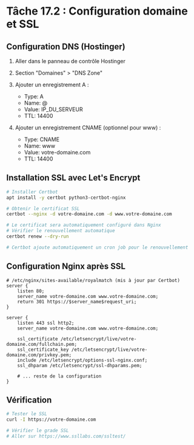 # Tâche 17.2 : Configuration domaine et SSL

## Configuration DNS (Hostinger)
1. Aller dans le panneau de contrôle Hostinger
2. Section "Domaines" > "DNS Zone"
3. Ajouter un enregistrement A :
   - Type: A
   - Name: @
   - Value: IP_DU_SERVEUR
   - TTL: 14400

4. Ajouter un enregistrement CNAME (optionnel pour www) :
   - Type: CNAME
   - Name: www
   - Value: votre-domaine.com
   - TTL: 14400

## Installation SSL avec Let's Encrypt
```bash
# Installer Certbot
apt install -y certbot python3-certbot-nginx

# Obtenir le certificat SSL
certbot --nginx -d votre-domaine.com -d www.votre-domaine.com

# Le certificat sera automatiquement configuré dans Nginx
# Vérifier le renouvellement automatique
certbot renew --dry-run

# Certbot ajoute automatiquement un cron job pour le renouvellement
```

## Configuration Nginx après SSL
```nginx
# /etc/nginx/sites-available/royalmatch (mis à jour par Certbot)
server {
    listen 80;
    server_name votre-domaine.com www.votre-domaine.com;
    return 301 https://$server_name$request_uri;
}

server {
    listen 443 ssl http2;
    server_name votre-domaine.com www.votre-domaine.com;

    ssl_certificate /etc/letsencrypt/live/votre-domaine.com/fullchain.pem;
    ssl_certificate_key /etc/letsencrypt/live/votre-domaine.com/privkey.pem;
    include /etc/letsencrypt/options-ssl-nginx.conf;
    ssl_dhparam /etc/letsencrypt/ssl-dhparams.pem;

    # ... reste de la configuration
}
```

## Vérification
```bash
# Tester le SSL
curl -I https://votre-domaine.com

# Vérifier le grade SSL
# Aller sur https://www.ssllabs.com/ssltest/
```
